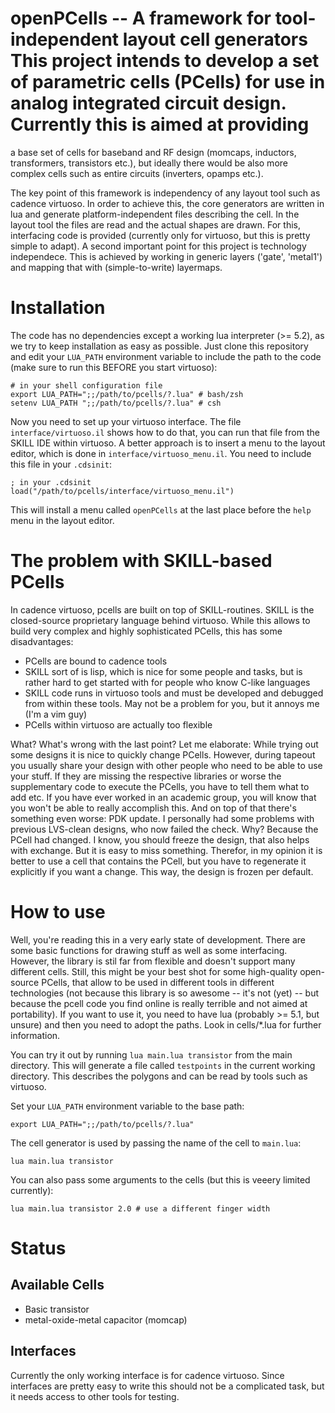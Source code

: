 # openPCells -- A framework for tool-independent layout cell generators This project intends to develop a set of parametric cells (PCells) for use in analog integrated circuit design.  Currently this is aimed at providing
a base set of cells for baseband and RF design (momcaps, inductors, transformers, transistors etc.), but ideally there would be also more complex
cells such as entire circuits (inverters, opamps etc.).

The key point of this framework is independency of any layout tool such as cadence virtuoso. In order to achieve this, the core generators are written
in lua and generate platform-independent files describing the cell. In the layout tool the files are read and the actual shapes are drawn. For this,
interfacing code is provided (currently only for virtuoso, but this is pretty simple to adapt). A second important point for this project is
technology independece. This is achieved by working in generic layers ('gate', 'metal1') and mapping that with (simple-to-write) layermaps.

# Installation
The code has no dependencies except a working lua interpreter (>= 5.2), as we try to keep installation as easy as possible. Just clone this repository
and edit your `LUA_PATH` environment variable to include the path to the code (make sure to run this BEFORE you start virtuoso):

    # in your shell configuration file
    export LUA_PATH=";;/path/to/pcells/?.lua" # bash/zsh
    setenv LUA_PATH ";;/path/to/pcells/?.lua" # csh

Now you need to set up your virtuoso interface. The file `interface/virtuoso.il` shows how to do that, you can run that file from the SKILL IDE within
virtuoso. A better approach is to insert a menu to the layout editor, which is done in `interface/virtuoso_menu.il`. You need to include this file in
your `.cdsinit`:

    ; in your .cdsinit
    load("/path/to/pcells/interface/virtuoso_menu.il")

This will install a menu called `openPCells` at the last place before the `help` menu in the layout editor.

# The problem with SKILL-based PCells
In cadence virtuoso, pcells are built on top of SKILL-routines. SKILL is the closed-source proprietary language behind virtuoso. While this allows to
build very complex and highly sophisticated PCells, this has some disadvantages:
 * PCells are bound to cadence tools
 * SKILL sort of is lisp, which is nice for some people and tasks, but is rather hard to get started with for people who know C-like languages
 * SKILL code runs in virtuoso tools and must be developed and debugged from within these tools. May not be a problem for you, but it annoys me (I'm a
   vim guy)
 * PCells within virtuoso are actually too flexible

What? What's wrong with the last point? Let me elaborate: While trying out some designs it is nice to quickly change PCells. However, during tapeout
you usually share your design with other people who need to be able to use your stuff. If they are missing the respective libraries or worse the
supplementary code to execute the PCells, you have to tell them what to add etc. If you have ever worked in an academic group, you will know that you
won't be able to really accomplish this. And on top of that there's something even worse: PDK update. I personally had some problems with previous
LVS-clean designs, who now failed the check. Why? Because the PCell had changed. I know, you should freeze the design, that also helps with exchange.
But it is easy to miss something. Therefor, in my opinion it is better to use a cell that contains the PCell, but you have to regenerate it explicitly
if you want a change. This way, the design is frozen per default.

# How to use
Well, you're reading this in a very early state of development. There are some basic functions for drawing stuff as well as some interfacing. However,
the library is stil far from flexible and doesn't support many different cells. Still, this might be your best shot for some high-quality open-source
PCells, that allow to be used in different tools in different technologies (not because this library is so awesome -- it's not (yet) -- but because
the pcell code you find online is really terrible and not aimed at portability). If you want to use it, you need to have lua (probably >= 5.1, but
unsure) and then you need to adopt the paths. Look in cells/\*.lua for further information.

You can try it out by running `lua main.lua transistor` from the main directory. This will generate a file called `testpoints` in the current working
directory. This describes the polygons and can be read by tools such as virtuoso.

Set your `LUA_PATH` environment variable to the base path:

    export LUA_PATH=";;/path/to/pcells/?.lua"

The cell generator is used by passing the name of the cell to `main.lua`:

    lua main.lua transistor

You can also pass some arguments to the cells (but this is veeery limited currently):

    lua main.lua transistor 2.0 # use a different finger width

# Status
## Available Cells
- Basic transistor
- metal-oxide-metal capacitor (momcap)

## Interfaces
Currently the only working interface is for cadence virtuoso. Since interfaces are pretty easy to write this should not be a complicated task, but it
needs access to other tools for testing.

<!---
vim: tw=150
-->
